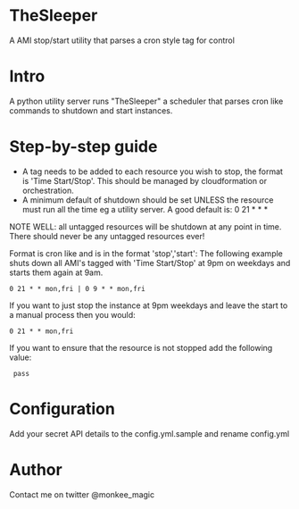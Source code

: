 TheSleeper
==========

A AMI stop/start utility that parses a cron style tag for control

Intro
==========
A python utility server runs "TheSleeper" a scheduler that parses cron like commands to shutdown and start instances.

Step-by-step guide
==========
 + A tag needs to be added to each resource you wish to stop, the format is 'Time Start/Stop'. This should be managed by cloudformation or orchestration.
 + A minimum default of shutdown should be set UNLESS the resource must run all the time eg a utility server. A good default is: 0 21 * * *


NOTE WELL: all untagged resources will be shutdown at any point in time. There should never be any untagged resources ever!

Format is cron like and is in the format 'stop','start': The following example shuts down all AMI's tagged with 'Time Start/Stop' at 9pm on weekdays and starts them again at 9am.

    0 21 * * mon,fri | 0 9 * * mon,fri



If you want to just stop the instance  at 9pm weekdays and leave the start to a manual process then you would:

    0 21 * * mon,fri

If you want to ensure that the resource is not stopped add the following value:

     pass

Configuration
==========
Add your secret API details to the config.yml.sample and rename config.yml


Author
==========
Contact me on twitter @monkee_magic